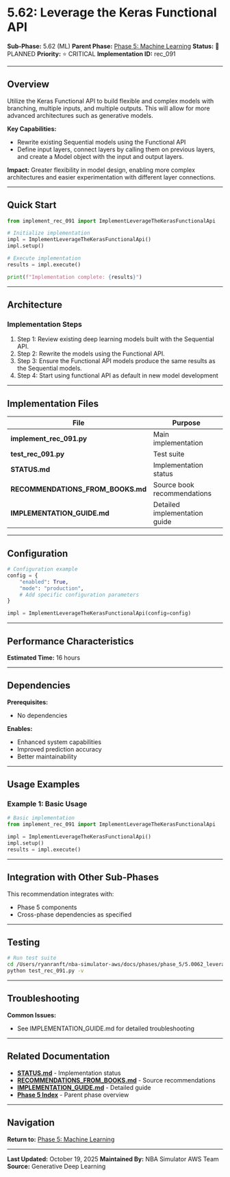 # 5.62: Leverage the Keras Functional API

**Sub-Phase:** 5.62 (ML)
**Parent Phase:** [Phase 5: Machine Learning](../PHASE_5_INDEX.md)
**Status:** 🔵 PLANNED
**Priority:** ⭐ CRITICAL
**Implementation ID:** rec_091

---

## Overview

Utilize the Keras Functional API to build flexible and complex models with branching, multiple inputs, and multiple outputs. This will allow for more advanced architectures such as generative models.

**Key Capabilities:**
- Rewrite existing Sequential models using the Functional API
- Define input layers, connect layers by calling them on previous layers, and create a Model object with the input and output layers.

**Impact:**
Greater flexibility in model design, enabling more complex architectures and easier experimentation with different layer connections.

---

## Quick Start

```python
from implement_rec_091 import ImplementLeverageTheKerasFunctionalApi

# Initialize implementation
impl = ImplementLeverageTheKerasFunctionalApi()
impl.setup()

# Execute implementation
results = impl.execute()

print(f"Implementation complete: {results}")
```

---

## Architecture

### Implementation Steps

1. Step 1: Review existing deep learning models built with the Sequential API.
2. Step 2: Rewrite the models using the Functional API.
3. Step 3: Ensure the Functional API models produce the same results as the Sequential models.
4. Step 4: Start using functional API as default in new model development

---

## Implementation Files

| File | Purpose |
|------|---------|
| **implement_rec_091.py** | Main implementation |
| **test_rec_091.py** | Test suite |
| **STATUS.md** | Implementation status |
| **RECOMMENDATIONS_FROM_BOOKS.md** | Source book recommendations |
| **IMPLEMENTATION_GUIDE.md** | Detailed implementation guide |

---

## Configuration

```python
# Configuration example
config = {
    "enabled": True,
    "mode": "production",
    # Add specific configuration parameters
}

impl = ImplementLeverageTheKerasFunctionalApi(config=config)
```

---

## Performance Characteristics

**Estimated Time:** 16 hours

---

## Dependencies

**Prerequisites:**
- No dependencies

**Enables:**
- Enhanced system capabilities
- Improved prediction accuracy
- Better maintainability

---

## Usage Examples

### Example 1: Basic Usage

```python
# Basic implementation
from implement_rec_091 import ImplementLeverageTheKerasFunctionalApi

impl = ImplementLeverageTheKerasFunctionalApi()
impl.setup()
results = impl.execute()
```

---

## Integration with Other Sub-Phases

This recommendation integrates with:
- Phase 5 components
- Cross-phase dependencies as specified

---

## Testing

```bash
# Run test suite
cd /Users/ryanranft/nba-simulator-aws/docs/phases/phase_5/5.0062_leverage_the_keras_functional_api
python test_rec_091.py -v
```

---

## Troubleshooting

**Common Issues:**
- See IMPLEMENTATION_GUIDE.md for detailed troubleshooting

---

## Related Documentation

- **[STATUS.md](STATUS.md)** - Implementation status
- **[RECOMMENDATIONS_FROM_BOOKS.md](RECOMMENDATIONS_FROM_BOOKS.md)** - Source recommendations
- **[IMPLEMENTATION_GUIDE.md](IMPLEMENTATION_GUIDE.md)** - Detailed guide
- **[Phase 5 Index](../PHASE_5_INDEX.md)** - Parent phase overview

---

## Navigation

**Return to:** [Phase 5: Machine Learning](../PHASE_5_INDEX.md)

---

**Last Updated:** October 19, 2025
**Maintained By:** NBA Simulator AWS Team
**Source:** Generative Deep Learning
